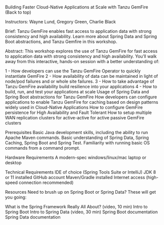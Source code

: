 Building Faster Cloud-Native Applications at Scale with Tanzu GemFire (Back to top)

Instructors: Wayne Lund, Gregory Green, Charlie Black

Brief: Tanzu GemFire enables fast access to application data with strong consistency and high availability. Learn more about Spring Data and Spring Boot abstractions, and Tanzu Gemfire in this workshop.

Abstract:
This workshop explores the use of Tanzu GemFire for fast access to application data with strong consistency and high availability. You’ll walk away from this interactive, hands-on session with a better understanding of:

1 - How developers can use the Tanzu GemFire Operator to quickly instantiate GemFire
2 - How availability of data can be maintained in light of node/pod failures and or whole site failures.
3 - How to take advantage of Tanzu GemFire availability build resilience into your applications
4 - How to build, run, and test your applications at scale
Usage of Spring Data and Spring Boot abstractions for Tanzu GemFire
How developers can configure applications to enable Tanzu GemFire for caching based on design patterns widely used in Cloud-Native Applications
How to configure GemFire persistence for High Availability and Fault Tolerant
How to setup multiple WAN replication clusters for active-active for active passive GemFire clusters

Prerequisites
Basic Java development skills, including the ability to run Apache Maven commands.
Basic understanding of Spring Data, Spring Caching, Spring Boot and Spring Test.
Familiarity with running basic OS commands from a command prompt.

Hardware Requirements
A modern-spec windows/linux/mac laptop or desktop

Technical Requirements
IDE of choice (Spring Tools Suite or IntelliJ)
JDK 8 or 11 installed
GitHub account
Maven/Gradle installed
Internet access (high-speed connection recommended)

Resources
Need to brush up on Spring Boot or Spring Data? These will get you going:

What is the Spring Framework Really All About? (video, 10 min)
Intro to Spring Boot
Intro to Spring Data (video, 30 min)
Spring Boot documentation
Spring Data documentation
